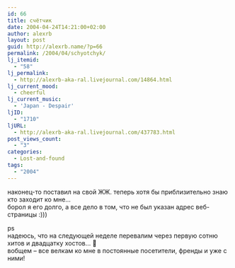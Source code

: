 ```yaml
---
id: 66
title: счётчик
date: 2004-04-24T14:21:00+02:00
author: alexrb
layout: post
guid: http://alexrb.name/?p=66
permalink: /2004/04/schyotchyk/
lj_itemid:
  - "58"
lj_permalink:
  - http://alexrb-aka-ral.livejournal.com/14864.html
lj_current_mood:
  - cheerful
lj_current_music:
  - 'Japan - Despair'
ljID:
  - "1710"
ljURL:
  - http://alexrb-aka-ral.livejournal.com/437783.html
post_views_count:
  - "3"
categories:
  - Lost-and-found
tags:
  - "2004"
---
```

наконец-то поставил на свой ЖЖ. теперь хотя бы приблизительно знаю кто заходит ко мне&#8230;  
борол я его долго, а все дело в том, что не был указан адрес веб-страницы :)))

ps  
надеюсь, что на следующей неделе перевалим через первую сотню хитов и двадцатку хостов&#8230; 🙂  
вобщем &#8211; все велкам ко мне в постоянные посетители, френды и уже с ними!